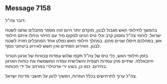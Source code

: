 ## Message 7158

דובר צה"ל:

בהמשך לחילופי האש מגבול לבנון, מוקדם יותר היום זוהו מספר מחבלים שחצו לשטח ישראל. לוחמי צה"ל ומסוק קרב וכלי טיס הגיעו למקום מיד עם הזיהוי וניהלו איתם חילופי אש, במהלכם חיסלו שניים מהם. במהלך חילופי האש נמלט אחד המחבלים חזרה לשטח לבנון. 
האירוע הסתיים ואין חשש לאירוע ביטחוני נוסף.

בזמן חילופי האש, כלי טיס של צה"ל תקפו שלוש עמדות צבאיות של ארגון הטרור חיזבאללה. שתיים מהן עמדות תצפית והשלישית עמדה המשמשת את כוחות הארגון בחירום.
כמו כן, בוצע ירי ארטילרי במרחב על ידי הכוחות.

צה"ל ערוך לתרחישים בכלל הגזרות, וימשיך להגן על תושבי מדינת ישראל.

